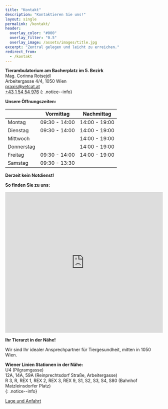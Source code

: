 ```yaml
---
title: "Kontakt"
description: "Kontaktieren Sie uns!"
layout: single
permalink: /kontakt/
header:
  overlay_color: "#000"
  overlay_filter: "0.5"
  overlay_image: /assets/images/title.jpg
excerpt: "Zentral gelegen und leicht zu erreichen."
redirect_from:
  - /kontakt
---
```


**Tierambulatorium am Bacherplatz im 5. Bezirk**  
Mag. Corinna Rotsejdl  
Arbeitergasse 4/4, 1050 Wien  
<i class="fas fa-fw fa-envelope"></i> <a href="mailto:praxis@vetcat.at">praxis@vetcat.at</a>  
<i class="fas fa-fw fa-phone"></i> <a href="tel: + 43 1 54 54 976">+43 1 54 54 976</a>
{: .notice--info}

**Unsere Öffnungszeiten:**

|  | Vormittag | Nachmittag |
|-------|--------|---------|
| Montag | 09:30 - 14:00 | 14:00 - 19:00 |
| Dienstag | 09:30 - 14:00 | 14:00 - 19:00 |
| Mittwoch | | 14:00 - 19:00 |
| Donnerstag | | 14:00 - 19:00 |
| Freitag | 09:30 - 14:00 | 14:00 - 19:00 |
| Samstag | 09:30 - 13:30 |  | 

**Derzeit kein Notdienst!**

**So finden Sie zu uns:**
<iframe src="https://www.google.com/maps/embed?pb=!1m18!1m12!1m3!1d2660.017492576028!2d16.35221241598973!3d48.187014455694914!2m3!1f0!2f0!3f0!3m2!1i1024!2i768!4f13.1!3m3!1m2!1s0x476da82f2e762efb%3A0x205402a529b2d653!2sTierambulatorium%20am%20Bacherplatz!5e0!3m2!1sde!2sat!4v1650568162198!5m2!1sde!2sat" width="100%" height="450" style="border:0;" allowfullscreen="" loading="lazy" referrerpolicy="no-referrer-when-downgrade"></iframe>

**Ihr Tierarzt in der Nähe!**

Wir sind Ihr idealer Ansprechpartner für Tiergesundheit, mitten in 1050 Wien.

<div>
  <b>Wiener Linien Stationen in der Nähe:</b><br />
  <i class="fa-solid fa-fw fa-train-subway"></i> U4 (Pilgramgasse)<br />
  <i class="fa-solid fa-fw fa-bus"></i> 12A, 14A, 59A (Reinprechtsdorf Straße, Arbeitergasse)<br />
  <i class="fa-solid fa-fw fa-train"></i> R 3, R, REX 1, REX 2, REX 3, REX 9, S1, S2, S3, S4, S80 (Bahnhof Matzleinsdorfer Platz)
</div>{: .notice--info}

[Lage und Anfahrt](./lage.md)